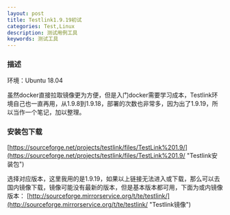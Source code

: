 ```yaml
---
layout: post
title: Testlink1.9.19初试
categories: Test,Linux
description: 测试用例工具
keywords: 测试工具
---
```


### 描述

环境：Ubuntu 18.04

虽然docker直接拉取镜像更为方便，但是入门docker需要学习成本，Testlink环境自己也一直再用，从1.9.8到1.9.18，部署的次数也非常多，因为出了1.9.19，所以当作一个笔记，加以整理。

### 安装包下载

[https://sourceforge.net/projects/testlink/files/TestLink%201.9/](https://sourceforge.net/projects/testlink/files/TestLink%201.9/ "Testlink安装包")

选择对应版本，这里我用的是1.9.19，如果以上链接无法进入或下载，那么可以去国内镜像下载，镜像可能没有最新的版本，但是基本版本都可用，下面为或内镜像版本：
[http://sourceforge.mirrorservice.org/t/te/testlink/](http://sourceforge.mirrorservice.org/t/te/testlink/ "Testlink镜像")
